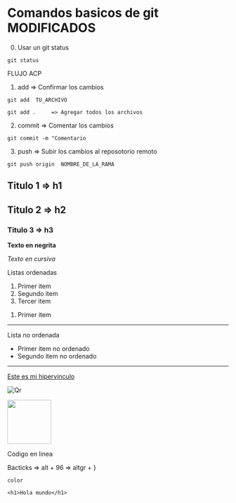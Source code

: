 # Comandos basicos de git MODIFICADOS

0. Usar un git status
```
git status  
```
FLUJO ACP
1. add  => Confirmar los cambios
```
git add  TU_ARCHIVO

git add .     => Agregar todos los archivos
```
2. commit => Comentar los cambios

```
git commit -m "Comentario
```

3. push => Subir los cambios al reposotorio remoto

```
git push origin  NOMBRE_DE_LA_RAMA

```

## Titulo 1 => h1
## Titulo 2 =>  h2
### Titulo 3 => h3

**Texto en negrita**

*Texto en cursiva*

Listas ordenadas

1. Primer item
2. Segundo item
3. Tercer item

<ol>
    <li>Primer item</li>
</ol>

---

Lista no ordenada

- Primer item no ordenado
- Segundo item no ordenado

---

[Este es mi hipervinculo](https://github.com/)

![Qr](https://upload.wikimedia.org/wikipedia/commons/d/d7/Commons_QR_code.png)

<img src="https://upload.wikimedia.org/wikipedia/commons/d/d7/Commons_QR_code.png" height="100" />

Codigo en linea

Bacticks => alt + 96 => altgr + }

`color`

```
<h1>Hola mundo</h1>
```

